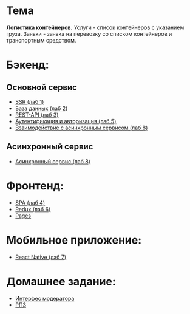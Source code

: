 # Тема
**Логистика контейнеров.**
Услуги - список контейнеров с указанием груза.
Заявки - заявка на перевозку со списком контейнеров и транспортным средством.


# Бэкенд:
## Основной сервис
- [SSR (лаб 1)](https://github.com/Qesait/bmstu-web-backend/tree/ssr)
- [База данных (лаб 2)](https://github.com/Qesait/bmstu-web-backend/tree/database)
- [REST-API (лаб 3)](https://github.com/Qesait/bmstu-web-backend/tree/api)
- [Аутентификация и авторизация (лаб 5)](https://github.com/Qesait/bmstu-web-backend/tree/authorization)
- [Взаимодействие с асинхронным сервисом (лаб 8)](https://github.com/Qesait/bmstu-web-backend/tree/async-service)
## Асинхронный сервис
- [Асинхронный сервис (лаб 8)](https://github.com/Qesait/bmstu-web-async-service)

# Фронтенд:
- [SPA (лаб 4)](https://github.com/Qesait/bmstu-web-frontend/tree/spa)
- [Redux (лаб 6)](https://github.com/Qesait/bmstu-web-frontend/tree/redux)
- [Pages](https://qesait.github.io/bmstu-web-frontend/containers)

# Мобильное приложение:
- [React Native (лаб 7)](https://github.com/Qesait/bmstu-web-mobile)

# Домашнее задание:
- [Интерфес модератора](https://github.com/Qesait/bmstu-web-frontend/tree/moderator-pages)
- [РПЗ](https://github.com/Qesait/bmstu-web-backend/blob/async-service/%D0%A0%D0%9F%D0%97%20%D0%9A%D1%83%D0%B7%D0%BD%D0%B5%D1%86%D0%BE%D0%B2%20%D0%98%D0%A35-53%D0%91.docx)